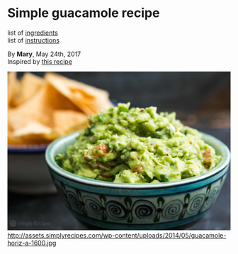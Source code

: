 # Simple guacamole recipe

list of [ingredients](ingredients.md)  
list of [instructions](instructions.md)

By **Mary**, May 24th, 2017  
Inspired by [this recipe](http://allrecipes.com/recipe/14231/guacamole/)  

![](guacamole.jpg)  
http://assets.simplyrecipes.com/wp-content/uploads/2014/05/guacamole-horiz-a-1600.jpg
